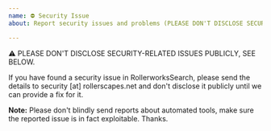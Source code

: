 ```yaml
---
name: ⛔ Security Issue
about: Report security issues and problems (PLEASE DON'T DISCLOSE SECURITY-RELATED ISSUES PUBLICLY)

---
```


⚠ PLEASE DON'T DISCLOSE SECURITY-RELATED ISSUES PUBLICLY, SEE BELOW.

If you have found a security issue in RollerworksSearch, please send the details to
security [at] rollerscapes.net and don't disclose it publicly until we can provide a
fix for it.

**Note:** Please don't blindly send reports about automated tools, make sure the
reported issue is in fact exploitable. Thanks.

